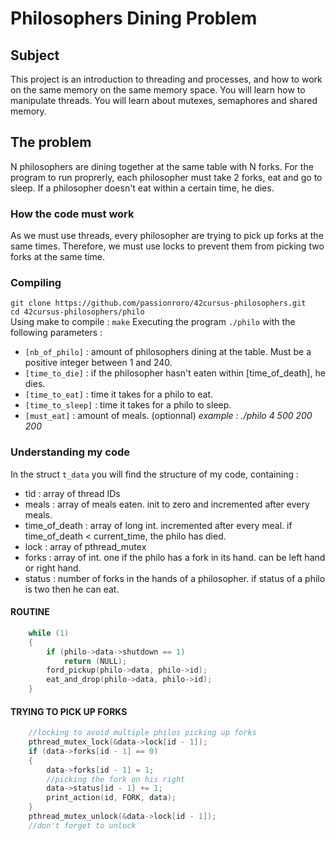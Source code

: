 # Philosophers Dining Problem
## Subject
This project is an introduction to threading and processes, and how to work on the same memory on the same memory space. You will learn how to manipulate threads. You will learn about mutexes, semaphores and shared memory.
## The problem
N philosophers are dining together at the same table with N forks. For the program to run proprerly, each philosopher must take 2 forks, eat and go to sleep. If a philosopher doesn't eat within a certain time, he dies.
### How the code must work
As we must use threads, every philosopher are trying to pick up forks at the same times. Therefore, we must use locks to prevent them from picking two forks at the same time.
### Compiling
`git clone https://github.com/passionroro/42cursus-philosophers.git`\
`cd 42cursus-philosophers/philo`\
Using make to compile :
`make`
Executing the program `./philo` with the following parameters :
- `[nb_of_philo]` : amount of philosophers dining at the table. Must be a positive integer between 1 and 240.
- `[time_to_die]` : if the philosopher hasn't eaten within [time_of_death], he dies.
- `[time_to_eat]` : time it takes for a philo to eat.
- `[time_to_sleep]` : time it takes for a philo to sleep.
- `[must_eat]` : amount of meals. (optionnal)
_example : ./philo 4 500 200 200_

### Understanding my code
In the struct `t_data` you will find the structure of my code, containing : 
- tid : array of thread IDs
- meals : array of meals eaten. init to zero and incremented after every meals.
- time_of_death : array of long int. incremented after every meal. if time_of_death < current_time, the philo has died.
- lock : array of pthread_mutex
- forks : array of int. one if the philo has a fork in its hand. can be left hand or right hand.
- status : number of forks in the hands of a philosopher. if status of a philo is two then he can eat.

#### ROUTINE
```c
	while (1)
	{
		if (philo->data->shutdown == 1)
			return (NULL);
		ford_pickup(philo->data, philo->id);
		eat_and_drop(philo->data, philo->id);
	}
```

#### TRYING TO PICK UP FORKS
```c
    //locking to avoid multiple philos picking up forks
	pthread_mutex_lock(&data->lock[id - 1]);
	if (data->forks[id - 1] == 0)
	{
		data->forks[id - 1] = 1;
		//picking the fork on his right
		data->status[id - 1] += 1;
		print_action(id, FORK, data);
	}
	pthread_mutex_unlock(&data->lock[id - 1]);
	//don't forget to unlock
```
